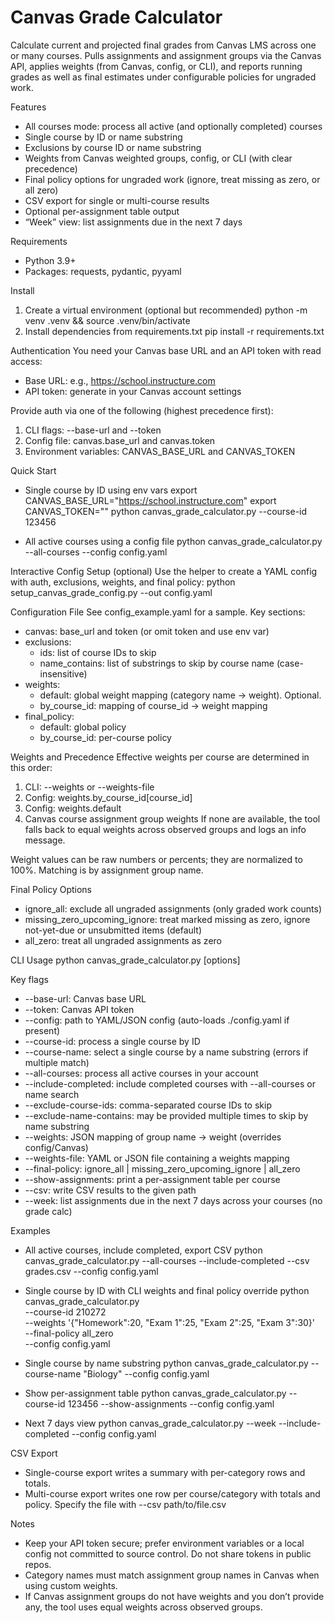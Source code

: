 # Canvas Grade Calculator

Calculate current and projected final grades from Canvas LMS across one or many courses. Pulls assignments and assignment groups via the Canvas API, applies weights (from Canvas, config, or CLI), and reports running grades as well as final estimates under configurable policies for ungraded work.

Features
- All courses mode: process all active (and optionally completed) courses
- Single course by ID or name substring
- Exclusions by course ID or name substring
- Weights from Canvas weighted groups, config, or CLI (with clear precedence)
- Final policy options for ungraded work (ignore, treat missing as zero, or all zero)
- CSV export for single or multi-course results
- Optional per-assignment table output
- “Week” view: list assignments due in the next 7 days

Requirements
- Python 3.9+
- Packages: requests, pydantic, pyyaml

Install
1) Create a virtual environment (optional but recommended)
   python -m venv .venv && source .venv/bin/activate
2) Install dependencies from requirements.txt
   pip install -r requirements.txt

Authentication
You need your Canvas base URL and an API token with read access:
- Base URL: e.g., https://school.instructure.com
- API token: generate in your Canvas account settings

Provide auth via one of the following (highest precedence first):
1) CLI flags: --base-url and --token
2) Config file: canvas.base_url and canvas.token
3) Environment variables: CANVAS_BASE_URL and CANVAS_TOKEN

Quick Start
- Single course by ID using env vars
  export CANVAS_BASE_URL="https://school.instructure.com"
  export CANVAS_TOKEN="<your token>"
  python canvas_grade_calculator.py --course-id 123456

- All active courses using a config file
  python canvas_grade_calculator.py --all-courses --config config.yaml

Interactive Config Setup (optional)
Use the helper to create a YAML config with auth, exclusions, weights, and final policy:
  python setup_canvas_grade_config.py --out config.yaml

Configuration File
See config_example.yaml for a sample. Key sections:
- canvas: base_url and token (or omit token and use env var)
- exclusions:
  - ids: list of course IDs to skip
  - name_contains: list of substrings to skip by course name (case-insensitive)
- weights:
  - default: global weight mapping (category name -> weight). Optional.
  - by_course_id: mapping of course_id -> weight mapping
- final_policy:
  - default: global policy
  - by_course_id: per-course policy

Weights and Precedence
Effective weights per course are determined in this order:
1) CLI: --weights or --weights-file
2) Config: weights.by_course_id[course_id]
3) Config: weights.default
4) Canvas course assignment group weights
If none are available, the tool falls back to equal weights across observed groups and logs an info message.

Weight values can be raw numbers or percents; they are normalized to 100%. Matching is by assignment group name.

Final Policy Options
- ignore_all: exclude all ungraded assignments (only graded work counts)
- missing_zero_upcoming_ignore: treat marked missing as zero, ignore not-yet-due or unsubmitted items (default)
- all_zero: treat all ungraded assignments as zero

CLI Usage
  python canvas_grade_calculator.py [options]

Key flags
- --base-url: Canvas base URL
- --token: Canvas API token
- --config: path to YAML/JSON config (auto-loads ./config.yaml if present)
- --course-id: process a single course by ID
- --course-name: select a single course by a name substring (errors if multiple match)
- --all-courses: process all active courses in your account
- --include-completed: include completed courses with --all-courses or name search
- --exclude-course-ids: comma-separated course IDs to skip
- --exclude-name-contains: may be provided multiple times to skip by name substring
- --weights: JSON mapping of group name -> weight (overrides config/Canvas)
- --weights-file: YAML or JSON file containing a weights mapping
- --final-policy: ignore_all | missing_zero_upcoming_ignore | all_zero
- --show-assignments: print a per-assignment table per course
- --csv: write CSV results to the given path
- --week: list assignments due in the next 7 days across your courses (no grade calc)

Examples
- All active courses, include completed, export CSV
  python canvas_grade_calculator.py --all-courses --include-completed --csv grades.csv --config config.yaml

- Single course by ID with CLI weights and final policy override
  python canvas_grade_calculator.py \
    --course-id 210272 \
    --weights '{"Homework":20, "Exam 1":25, "Exam 2":25, "Exam 3":30}' \
    --final-policy all_zero \
    --config config.yaml

- Single course by name substring
  python canvas_grade_calculator.py --course-name "Biology" --config config.yaml

- Show per-assignment table
  python canvas_grade_calculator.py --course-id 123456 --show-assignments --config config.yaml

- Next 7 days view
  python canvas_grade_calculator.py --week --include-completed --config config.yaml

CSV Export
- Single-course export writes a summary with per-category rows and totals.
- Multi-course export writes one row per course/category with totals and policy.
Specify the file with --csv path/to/file.csv

Notes
- Keep your API token secure; prefer environment variables or a local config not committed to source control. Do not share tokens in public repos.
- Category names must match assignment group names in Canvas when using custom weights.
- If Canvas assignment groups do not have weights and you don’t provide any, the tool uses equal weights across observed groups.
